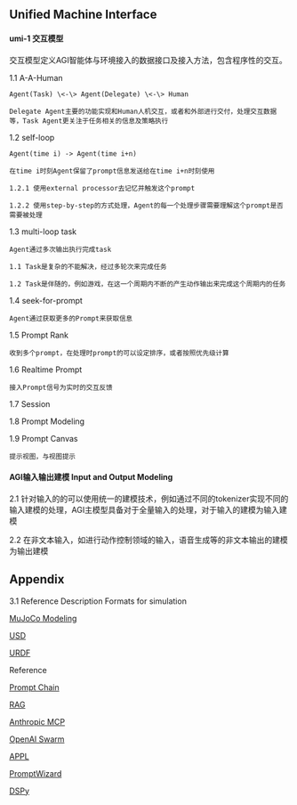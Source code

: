 ## Unified Machine Interface

#### umi-1 交互模型

交互模型定义AGI智能体与环境接入的数据接口及接入方法，包含程序性的交互。


1.1 A-A-Human  


    Agent(Task) \<-\> Agent(Delegate) \<-\> Human  

    Delegate Agent主要的功能实现和Human人机交互，或者和外部进行交付，处理交互数据等，Task Agent更关注于任务相关的信息及策略执行  


1.2 self-loop  

    Agent(time i) -> Agent(time i+n)  

    在time i时刻Agent保留了prompt信息发送给在time i+n时刻使用  
    
    1.2.1 使用external processor去记忆并触发这个prompt  

    1.2.2 使用step-by-step的方式处理，Agent的每一个处理步骤需要理解这个prompt是否需要被处理  

1.3 multi-loop task

    Agent通过多次输出执行完成task

    1.1 Task是复杂的不能解决，经过多轮次来完成任务

    1.2 Task是伴随的，例如游戏，在这一个周期内不断的产生动作输出来完成这个周期内的任务

1.4 seek-for-prompt

    Agent通过获取更多的Prompt来获取信息

1.5 Prompt Rank

    收到多个prompt，在处理时prompt的可以设定排序，或者按照优先级计算

1.6 Realtime Prompt


    接入Prompt信号为实时的交互反馈

1.7 Session



1.8 Prompt Modeling


1.9 Prompt Canvas

    提示视图，与视图提示


#### AGI输入输出建模 Input and Output Modeling

   2.1 针对输入的的可以使用统一的建模技术，例如通过不同的tokenizer实现不同的输入建模的处理，AGI主模型具备对于全量输入的处理，对于输入的建模为输入建模

   2.2 在非文本输入，如进行动作控制领域的输入，语音生成等的非文本输出的建模为输出建模


## Appendix

3.1 Reference Description Formats for simulation

[MuJoCo Modeling](https://mujoco.readthedocs.io/en/latest/modeling.html)  

[USD](https://developer.nvidia.com/usd)  

[URDF](http://wiki.ros.org/urdf)  




Reference 

[Prompt Chain](https://www.promptingguide.ai/zh/techniques/prompt_chaining)  

[RAG](https://ai.meta.com/blog/retrieval-augmented-generation-streamlining-the-creation-of-intelligent-natural-language-processing-models/)  

[Anthropic MCP](https://www.anthropic.com/news/model-context-protocol)  

[OpenAI Swarm](https://github.com/openai/swarm)   

[APPL](https://github.com/appl-team/appl)    

[PromptWizard](https://arxiv.org/abs/2405.18369)  

[DSPy](https://github.com/stanfordnlp/dspy)


